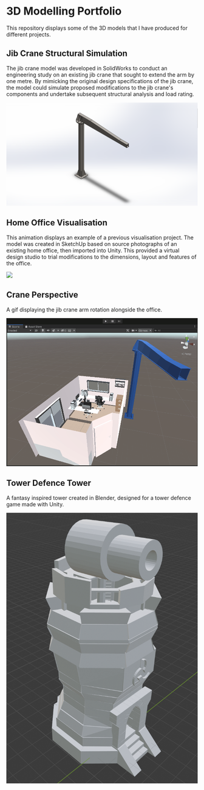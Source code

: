 # 3D Modelling Portfolio

This repository displays some of the 3D models that I have produced for different projects.

## Jib Crane Structural Simulation

The jib crane model was developed in SolidWorks to conduct an engineering study on an existing jib crane that sought to extend the arm by one metre. 
By mimicking the original design specifications of the jib crane, the model could simulate proposed modifications to the jib crane's components and undertake subsequent structural analysis and load rating.

![alt text](Jib_Crane_SW.png)

## Home Office Visualisation

This animation displays an example of a previous visualisation project. The model was created in SketchUp based on source photographs of an existing home office, then imported into Unity. 
This provided a virtual design studio to trial modifications to the dimensions, layout and features of the office.

![](2020_11_12_Office_low.gif)

## Crane Perspective
A gif displaying the jib crane arm rotation alongside the office.

![](2020_11_12_OfficeCrane.gif)

## Tower Defence Tower
A fantasy inspired tower created in Blender, designed for a tower defence game made with Unity.

![](TDGame_tower_blender_snip.png)
